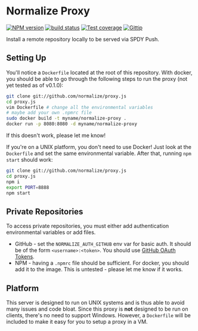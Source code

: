 
# Normalize Proxy

[![NPM version][npm-image]][npm-url]
[![build status][travis-image]][travis-url]
[![Test coverage][coveralls-image]][coveralls-url]
[![Gittip][gittip-image]][gittip-url]

[npm-image]: https://img.shields.io/npm/v/normalize-proxy.svg?style=flat
[npm-url]: https://npmjs.org/package/normalize-proxy
[travis-image]: https://img.shields.io/travis/normalize/proxy.js.svg?style=flat
[travis-url]: https://travis-ci.org/normalize/proxy.js
[coveralls-image]: https://img.shields.io/coveralls/normalize/proxy.js.svg?style=flat
[coveralls-url]: https://coveralls.io/r/normalize/proxy.js?branch=master
[gittip-image]: https://img.shields.io/gittip/jonathanong.svg?style=flat
[gittip-url]: https://www.gittip.com/jonathanong/

Install a remote repository locally to be served via SPDY Push.

## Setting Up

You'll notice a `Dockerfile` located at the root of this repository.
With docker, you should be able to go through the following steps to run the proxy (not yet tested as of v0.1.0):

```bash
git clone git://github.com/normalize/proxy.js
cd proxy.js
vim Dockerfile # change all the environmental variables
# maybe add your own .npmrc file
sudo docker build -t myname/normalize-proxy .
docker run -p 8080:8080 -d myname/normalize-proxy
```

If this doesn't work, please let me know!

If you're on a UNIX platform,
you don't need to use Docker!
Just look at the `Dockerfile` and set the same environmental variable.
After that, running `npm start` should work:

```bash
git clone git://github.com/normalize/proxy.js
cd proxy.js
npm i
export PORT=8888
npm start
```

## Private Repositories

To access private repositories,
you must either add authentication environmental variables or add files.

- GitHub - set the `NORMALIZE_AUTH_GITHUB` env var for basic auth.
  It should be of the form `<username>:<token>`.
  You should use [GitHub OAuth Tokens](https://developer.github.com/v3/auth/#via-oauth-tokens).
- NPM - having a `.npmrc` file should be sufficient.
  For docker, you should add it to the image.
  This is untested - please let me know if it works.

## Platform

This server is designed to run on UNIX systems and is thus able to avoid many issues and code bloat.
Since this proxy is __not__ designed to be run on clients, there's no need to support Windows.
However, a `Dockerfile` will be included to make it easy for you to setup a proxy in a VM.
